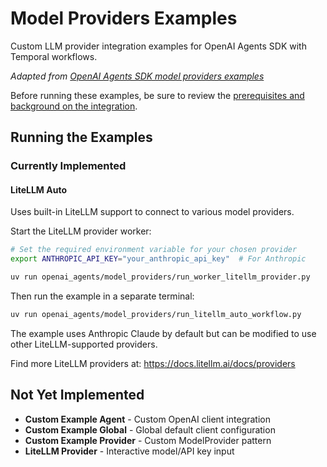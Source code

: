 # Model Providers Examples

Custom LLM provider integration examples for OpenAI Agents SDK with Temporal workflows.

*Adapted from [OpenAI Agents SDK model providers examples](https://github.com/openai/openai-agents-python/tree/main/examples/model_providers)*

Before running these examples, be sure to review the [prerequisites and background on the integration](../README.md).

## Running the Examples

### Currently Implemented

#### LiteLLM Auto
Uses built-in LiteLLM support to connect to various model providers.

Start the LiteLLM provider worker:
```bash
# Set the required environment variable for your chosen provider
export ANTHROPIC_API_KEY="your_anthropic_api_key"  # For Anthropic

uv run openai_agents/model_providers/run_worker_litellm_provider.py
```

Then run the example in a separate terminal:
```bash
uv run openai_agents/model_providers/run_litellm_auto_workflow.py
```

The example uses Anthropic Claude by default but can be modified to use other LiteLLM-supported providers.

Find more LiteLLM providers at: https://docs.litellm.ai/docs/providers

## Not Yet Implemented

- **Custom Example Agent** - Custom OpenAI client integration
- **Custom Example Global** - Global default client configuration  
- **Custom Example Provider** - Custom ModelProvider pattern
- **LiteLLM Provider** - Interactive model/API key input